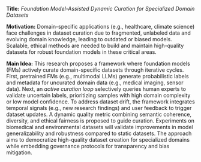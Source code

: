 **Title:** *Foundation Model-Assisted Dynamic Curation for Specialized Domain Datasets*  

**Motivation:** Domain-specific applications (e.g., healthcare, climate science) face challenges in dataset curation due to fragmented, unlabeled data and evolving domain knowledge, leading to outdated or biased models. Scalable, ethical methods are needed to build and maintain high-quality datasets for robust foundation models in these critical areas.  

**Main Idea:** This research proposes a framework where foundation models (FMs) actively curate domain-specific datasets through iterative cycles. First, pretrained FMs (e.g., multimodal LLMs) generate probabilistic labels and metadata for uncurated domain data (e.g., medical imaging, sensor data). Next, an *active curation loop* selectively queries human experts to validate uncertain labels, prioritizing samples with high domain complexity or low model confidence. To address dataset drift, the framework integrates temporal signals (e.g., new research findings) and user feedback to trigger dataset updates. A dynamic quality metric combining semantic coherence, diversity, and ethical fairness is proposed to guide curation. Experiments on biomedical and environmental datasets will validate improvements in model generalizability and robustness compared to static datasets. The approach aims to democratize high-quality dataset creation for specialized domains while embedding governance protocols for transparency and bias mitigation.